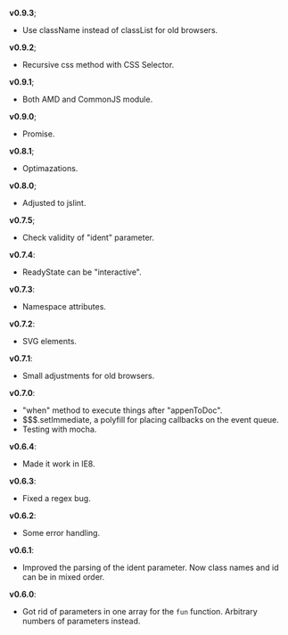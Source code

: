 **v0.9.3**;

  - Use className instead of classList for old browsers.

**v0.9.2**;

  - Recursive css method with CSS Selector.

**v0.9.1**;

  - Both AMD and CommonJS module.

**v0.9.0**;

  - Promise.

**v0.8.1**;

  - Optimazations.

**v0.8.0**;

  - Adjusted to jslint.

**v0.7.5**;

  - Check validity of "ident" parameter.

**v0.7.4**:

  - ReadyState can be "interactive".

**v0.7.3**:

  - Namespace attributes.

**v0.7.2**:

  - SVG elements.

**v0.7.1**:

  - Small adjustments for old browsers.

**v0.7.0**:

  - "when" method to execute things after "appenToDoc".
  - $$$.setImmediate, a polyfill for placing callbacks on the event queue.
  - Testing with mocha.

**v0.6.4**:

  - Made it work in IE8.

**v0.6.3**:

  - Fixed a regex bug.

**v0.6.2**:

  - Some error handling.

**v0.6.1**:

  - Improved the parsing of the ident parameter. Now class names and id can be in mixed order.

**v0.6.0**:

  - Got rid of parameters in one array for the `fun` function. Arbitrary numbers of parameters instead.
